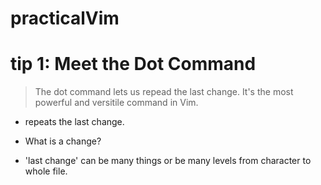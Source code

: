 # practicalVim


# tip 1: Meet the Dot Command


>The dot command lets us repead the last change. It's the most powerful and versitile command in Vim.

- repeats the last change.
- What is a change?

- 'last change' can be many things or be many levels from character to whole file. 


